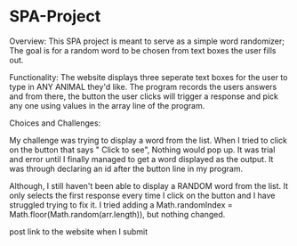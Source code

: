# SPA-Project
Overview: 
This SPA project is meant to serve as a simple word randomizer; The goal is for a random word to be chosen from text boxes the user fills out. 

Functionality:
The website displays three seperate text boxes for the user to type in ANY ANIMAL they'd like. The program records the users answers 
and from there, the button the user clicks will trigger a response and pick any one using values in the array line of the program.



Choices and Challenges: 

My challenge was trying to display a word from the list. When I tried to click on the button that says " Click to see", 
Nothing would pop up. It was trial and error until I finally managed to get a word displayed as the output.
It was through declaring an id after the button line in my program.

  
Although, I still haven't been able to display a RANDOM word from the list. It only selects the first response every time I click on the button and I 
have struggled trying to fix it. I tried adding a Math.randomIndex = Math.floor(Math.random(arr.length)), but nothing 
changed. 




post link to the website when I submit 
